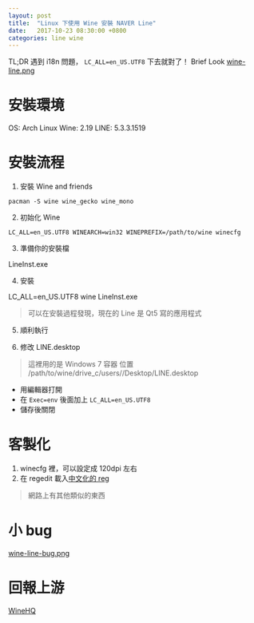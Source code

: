 ```yaml
---
layout: post
title:  "Linux 下使用 Wine 安裝 NAVER Line"
date:   2017-10-23 08:30:00 +0800
categories: line wine
---
```


TL;DR
  遇到 i18n 問題， `LC_ALL=en_US.UTF8` 下去就對了！
Brief Look
[wine-line.png]()

# 安裝環境

OS: Arch Linux
Wine: 2.19
LINE: 5.3.3.1519

# 安裝流程

1. 安裝 Wine and friends

```
pacman -S wine wine_gecko wine_mono
```

2. 初始化 Wine

```
LC_ALL=en_US.UTF8 WINEARCH=win32 WINEPREFIX=/path/to/wine winecfg
```

3. 準備你的安裝檔

LineInst.exe

4. 安裝

LC_ALL=en_US.UTF8 wine LineInst.exe

> 可以在安裝過程發現，現在的 Line 是 Qt5 寫的應用程式

5. 順利執行

6. 修改 LINE.desktop

> 這裡用的是 Windows 7 容器
> 位置 /path/to/wine/drive_c/users/<username>/Desktop/LINE.desktop

- 用編輯器打開
- 在 `Exec=env` 後面加上 `LC_ALL=en_US.UTF8`
- 儲存後關閉

# 客製化

1. winecfg 裡，可以設定成 120dpi 左右
2. 在 regedit 載入[中文化的 reg](https://gist.github.com/Brli/355f275a5967e82fa044470f6a85d2a0)
> 網路上有其他類似的東西

# 小 bug

[wine-line-bug.png]()

# 回報上游

[WineHQ]()
